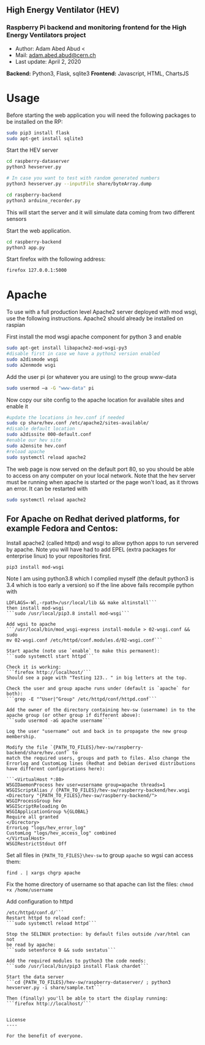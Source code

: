 ## High Energy Ventilator (HEV)

### Raspberry Pi backend and monitoring frontend for the High Energy Ventilators project 

- Author: Adam Abed Abud <
- Mail: adam.abed.abud@cern.ch
- Last update: April 2, 2020


**Backend:** Python3, Flask, sqlite3 
**Frontend:** Javascript, HTML, ChartsJS


# Usage
Before starting the web application you will need the following packages to be installed on the RP:

```sh
sudo pip3 install flask
sudo apt-get install sqlite3
```

Start the HEV server

```sh
cd raspberry-dataserver
python3 hevserver.py

# In case you want to test with random generated numbers
python3 hevserver.py --inputFile share/byteArray.dump
```


```sh
cd raspberry-backend
python3 arduino_recorder.py
```
This will start the server and it will simulate data coming from two different sensors



Start the web application. 

```sh
cd raspberry-backend
python3 app.py
```

Start firefox with the following address:

```sh
firefox 127.0.0.1:5000
```



# Apache
To use with a full production level Apache2 server deployed with mod wsgi, 
use the following instructions. Apache2 should already be installed on raspian

First install the mod wsgi apache component for python 3 and enable
```sh
sudo apt-get install libapache2-mod-wsgi-py3
#disable first in case we have a python2 version enabled
sudo a2dismode wsgi
sudo a2enmode wsgi
```

Add the user pi (or whatever you are using) to the group www-data

```sh
sudo usermod –a -G "www-data" pi
```

Now copy our site config to the apache location for available sites and enable it
```sh
#update the locations in hev.conf if needed
sudo cp share/hev.conf /etc/apache2/sites-available/
#disable default location
sudo a2dissite 000-default.conf
#enable our hev site
sudo a2ensite hev.conf
#reload apache
sudo systemctl reload apache2
```
The web page is now served on the default port 80, so you should be able to access on any computer on your local network.
Note that the hev server must be running when apache is started or the page won't load, as it throws an error. It can be restarted with
```sh
sudo systemctl reload apache2
```

## For Apache on Redhat derived platforms, for example Fedora and Centos: 

Install apache2 (called httpd) and wsgi to allow python apps to run 
servered by apache. Note you will have had to add EPEL (extra packages 
for enterprise linux) to your repositories first. 

```sudo yum install httpd httpd-devel 
pip3 install mod-wsgi 
``` 

Note I am using python3.8 which I complied myself (the default python3 
is 3.4 which is too early a version) so if the line above fails 
recompile python with 
```./configure --enable-shared --prefix=/usr/local 
LDFLAGS=-Wl,-rpath=/usr/local/lib && make altinstall``` 
then install mod-wsgi 
```sudo /usr/local/pip3.8 install mod-wsgi``` 

Add wgsi to apache 
```/usr/local/bin/mod_wsgi-express install-module > 02-wsgi.conf && sudo 
mv 02-wsgi.conf /etc/httpd/conf.modules.d/02-wsgi.conf``` 

Start apache (note use `enable` to make this permanent): 
```sudo systemctl start httpd``` 

Check it is working: 
```firefox http://localhost/``` 
Should see a page with "Testing 123.. " in big letters at the top. 

Check the user and group apache runs under (default is `apache` for both): 
```grep -E "^User|^Group" /etc/httpd/conf/httpd.conf``` 

Add the owner of the directory containing hev-sw (username) in to the 
apache group (or other group if different above): 
```sudo usermod -aG apache username``` 

Log the user "username" out and back in to propagate the new group 
membership. 

Modify the file `{PATH_TO_FILES}/hev-sw/raspberry-backend/share/hev.conf` to 
match the required users, groups and path to files. Also change the 
Errorlog and CustomLog lines (Redhat and Debian derived distributions 
have different configurations here): 

```<VirtualHost *:80> 
WSGIDaemonProcess hev user=username group=apache threads=1 
WSGIScriptAlias / {PATH_TO_FILES}/hev-sw/raspberry-backend/hev.wsgi 
<Directory "{PATH_TO_FILES}/hev-sw/raspberry-backend/"> 
WSGIProcessGroup hev 
WSGIScriptReloading On 
WSGIApplicationGroup %{GLOBAL} 
Require all granted 
</Directory> 
ErrorLog "logs/hev_error_log" 
CustomLog "logs/hev_access_log" combined 
</VirtualHost> 
WSGIRestrictStdout Off 
``` 

Set all files in `{PATH_TO_FILES}\hev-sw` to group `apache` so wgsi can 
access them: 
```cd {PATH_TO_FILES}/hev-sw 
find . | xargs chgrp apache 
``` 
Fix the home directory of username so that apache can list the files: 
```chmod +x /home/username``` 

Add configuration to httpd 
```cp {PATH_TO_FILES}/hev-sw/raspberry-backend/shar/hev.conf 
/etc/httpd/conf.d/``` 
Restart httpd to reload conf: 
```sudo systemctl reload httpd``` 

Stop the SELINUX protection: by default files outside /var/html can not 
be read by apache: 
```sudo setenforce 0 && sudo sestatus``` 

Add the required modules to python3 the code needs: 
```sudo /usr/local/bin/pip3 install Flask chardet``` 

Start the data server 
```cd {PATH_TO_FILES}/hev-sw/raspberry-dataserver/ ; python3 
hevserver.py -i share/sample.txt``` 

Then (finally) you'll be able to start the display running: 
```firefox http://localhost/``` 


License
----

For the benefit of everyone.
